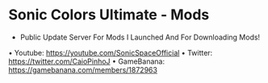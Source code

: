 # Sonic Colors Ultimate - Mods
- Public Update Server For Mods I Launched And For Downloading Mods!

• Youtube: https://youtube.com/SonicSpaceOfficial
• Twitter: https://twitter.com/CaioPinhoJ
• GameBanana: https://gamebanana.com/members/1872963

